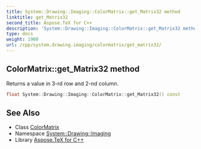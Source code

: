 ```yaml
---
title: System::Drawing::Imaging::ColorMatrix::get_Matrix32 method
linktitle: get_Matrix32
second_title: Aspose.TeX for C++
description: 'System::Drawing::Imaging::ColorMatrix::get_Matrix32 method. Returns a value in 3-rd row and 2-nd column in C++.'
type: docs
weight: 1900
url: /cpp/system.drawing.imaging/colormatrix/get_matrix32/
---
```

## ColorMatrix::get_Matrix32 method


Returns a value in 3-rd row and 2-nd column.

```cpp
float System::Drawing::Imaging::ColorMatrix::get_Matrix32() const
```

## See Also

* Class [ColorMatrix](../)
* Namespace [System::Drawing::Imaging](../../)
* Library [Aspose.TeX for C++](../../../)
